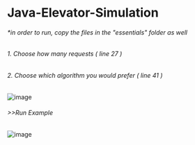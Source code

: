 # Java-Elevator-Simulation
###### *in order to run, copy the files in the "essentials" folder as well

###### 1. Choose how many requests  ( line 27 )
###### 2. Choose which algorithm you would prefer  ( line 41 )

![image](https://user-images.githubusercontent.com/39994278/82335066-78bc5d00-99f1-11ea-9225-add7b0489605.png)



###### >>Run Example
![image](https://user-images.githubusercontent.com/39994278/82334875-3d219300-99f1-11ea-9687-4d46798710fa.png)





